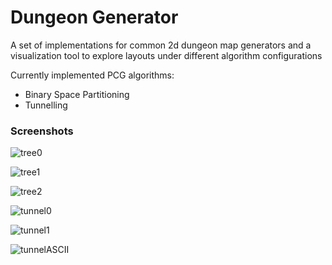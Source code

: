 # Dungeon Generator

A set of implementations for common 2d dungeon map generators and a visualization tool to explore layouts under different algorithm configurations

Currently implemented PCG algorithms:
* Binary Space Partitioning
* Tunnelling

### Screenshots

![tree0](https://imgur.com/8NvAHqL.png)

![tree1](https://imgur.com/FLU8H9i.png)

![tree2](https://imgur.com/OKVDm1m.png)

![tunnel0](https://imgur.com/Qfl2CIo.png)

![tunnel1](https://imgur.com/GGNIRoI.png)

![tunnelASCII](https://imgur.com/Y8GPwii.png)
